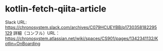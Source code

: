 # kotlin-fetch-qiita-article

Slack URL: https://chronosystem.slack.com/archives/C079HCUEYBB/p1730358182295129
詳細（コンフル）URL：https://chronosystem.atlassian.net/wiki/spaces/CS901/pages/1342341132/Kotlin+OnBoarding
